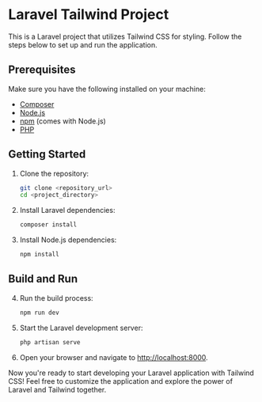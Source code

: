 # Laravel Tailwind Project

This is a Laravel project that utilizes Tailwind CSS for styling. Follow the steps below to set up and run the application.

## Prerequisites

Make sure you have the following installed on your machine:

-   [Composer](https://getcomposer.org/)
-   [Node.js](https://nodejs.org/)
-   [npm](https://www.npmjs.com/) (comes with Node.js)
-   [PHP](https://www.php.net/)

## Getting Started

1. Clone the repository:

    ```bash
    git clone <repository_url>
    cd <project_directory>
    ```

2. Install Laravel dependencies:

    ```bash
    composer install
    ```

3. Install Node.js dependencies:

    ```bash
    npm install
    ```

## Build and Run

4. Run the build process:

    ```bash
    npm run dev
    ```

5. Start the Laravel development server:

    ```bash
    php artisan serve
    ```

6. Open your browser and navigate to [http://localhost:8000](http://localhost:8000).

Now you're ready to start developing your Laravel application with Tailwind CSS! Feel free to customize the application and explore the power of Laravel and Tailwind together.
